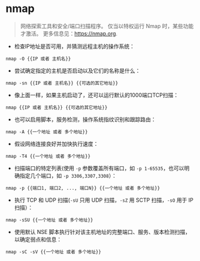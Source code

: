# nmap

> 网络探索工具和安全/端口扫描程序。
> 仅当以特权运行 Nmap 时，某些功能才激活。
> 更多信息见：<https://nmap.org>.

- 检查IP地址是否可用，并猜测远程主机的操作系统：

`nmap -O {{IP 或者 主机名}}`

- 尝试确定指定的主机是否启动以及它们的名称是什么：

`nmap -sn {{IP 或者 主机名}} {{可选的其它地址}}`

- 像上面一样，如果主机启动了，还可以运行默认的1000端口TCP扫描：

`nmap {{IP 或者 主机名}} {{可选的其它地址}}`

- 也可以启用脚本，服务检测，操作系统指纹识别和跟踪路由：

`nmap -A {{一个地址 或者 多个地址}}`

- 假设网络连接良好并加快执行速度：

`nmap -T4 {{一个地址 或者 多个地址}}`

- 扫描端口的特定列表(使用 `-p` 参数覆盖所有端口，如 `-p 1-65535`，也可以明确指定几个端口，如 `-p 3306,3307,3308`）：

`nmap -p {{端口1, 端口2, ..., 端口N}} {{一个地址 或者 多个地址}}`

- 执行 TCP 和 UDP 扫描(`-sU` 只用 UDP 扫描，`-sZ` 用 SCTP 扫描，`-sO` 用于 IP 扫描）：

`nmap -sSU {{一个地址 或者 多个地址}}`

- 使用默认 NSE 脚本执行针对该主机地址的完整端口、服务、版本检测扫描，以确定弱点和信息：

`nmap -sC -sV {{一个地址 或者 多个地址}}`
